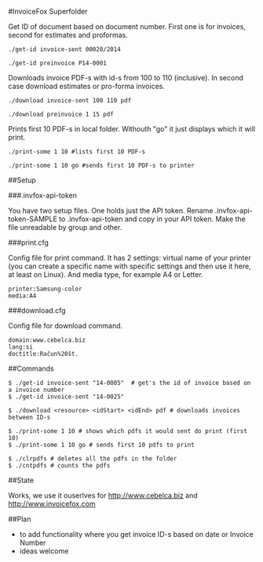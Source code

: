 #InvoiceFox Superfolder

Get ID of document based on document number. First one is for invoices, second for estimates and proformas.

    ./get-id invoice-sent 00020/2014

    ./get-id preinvoice P14-0001

Downloads invoice PDF-s with id-s from 100 to 110 (inclusive). In second case download estimates or pro-forma invoices.

    ./download invoice-sent 100 110 pdf

    ./download preinvoice 1 15 pdf

Prints first 10 PDF-s in local folder. Withouth "go" it just displays which it will print.

    ./print-some 1 10 #lists first 10 PDF-s

    ./print-some 1 10 go #sends first 10 PDF-s to printer

##Setup

###.invfox-api-token

You have two setup files. One holds just the API token. Rename .invfox-api-token-SAMPLE to .invfox-api-token 
and copy in your API token. Make the file unreadable by group and other.

###print.cfg

Config file for print command. It has 2 settings: virtual name of your printer (you can create a specific name with 
specific settings and then use it here, at least on Linux). And media type, for example A4 or Letter.

    printer:Samsung-color
    media:A4

###download.cfg

Config file for download command.

    domain:www.cebelca.biz
    lang:si
    doctitle:Račun%20št.

##Commands

    $ ./get-id invoice-sent "14-0005"  # get's the id of invoice based on a invoice number
    $ ./get-id invoice-sent "14-0025"  

    $ ./download <resource> <idStart> <idEnd> pdf # downloads invoices between ID-s

    $ ./print-some 1 10 # shows which pdfs it would sent do print (first 10)
    $ ./print-some 1 10 go # sends first 10 pdfs to print

    $ ./clrpdfs # deletes all the pdfs in the folder
    $ ./cntpdfs # counts the pdfs

##State

Works, we use it ouserlves for http://www.cebelca.biz and http://www.invoicefox.com

##Plan

 * to add functionality where you get invoice ID-s based on date or Invoice Number
 * ideas welcome
